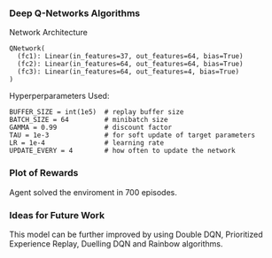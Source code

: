 
### Deep Q-Networks Algorithms

Network Architecture
```
QNetwork(
  (fc1): Linear(in_features=37, out_features=64, bias=True)
  (fc2): Linear(in_features=64, out_features=64, bias=True)
  (fc3): Linear(in_features=64, out_features=4, bias=True)
)
```
Hyperperparameters Used:

```
BUFFER_SIZE = int(1e5)  # replay buffer size
BATCH_SIZE = 64         # minibatch size
GAMMA = 0.99            # discount factor
TAU = 1e-3              # for soft update of target parameters
LR = 1e-4               # learning rate 
UPDATE_EVERY = 4        # how often to update the network
```

### Plot of Rewards

Agent solved the enviroment in 700 episodes.


### Ideas for Future Work

This model can be further improved by using Double DQN, Prioritized Experience Replay, Duelling DQN and Rainbow algorithms.



